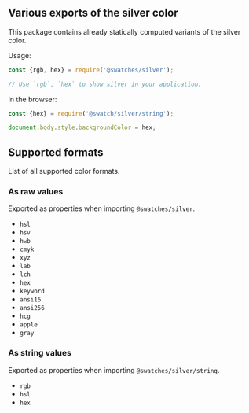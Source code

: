 ## Various exports of the silver color

This package contains already statically computed variants of the silver color.

Usage:
```js
const {rgb, hex} = require('@swatches/silver');

// Use `rgb`, `hex` to show silver in your application.
```

In the browser:
```js
const {hex} = require('@swatch/silver/string');

document.body.style.backgroundColor = hex;
```

## Supported formats


List of all supported color formats.

### As raw values

Exported as properties when importing `@swatches/silver`.

- `hsl`
- `hsv`
- `hwb`
- `cmyk`
- `xyz`
- `lab`
- `lch`
- `hex`
- `keyword`
- `ansi16`
- `ansi256`
- `hcg`
- `apple`
- `gray`

### As string values

Exported as properties when importing `@swatches/silver/string`.

- `rgb`
- `hsl`
- `hex`
